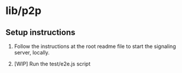 # lib/p2p

## Setup instructions

1. Follow the instructions at the root readme file to start the signaling server, locally.

2. [WIP] Run the test/e2e.js script